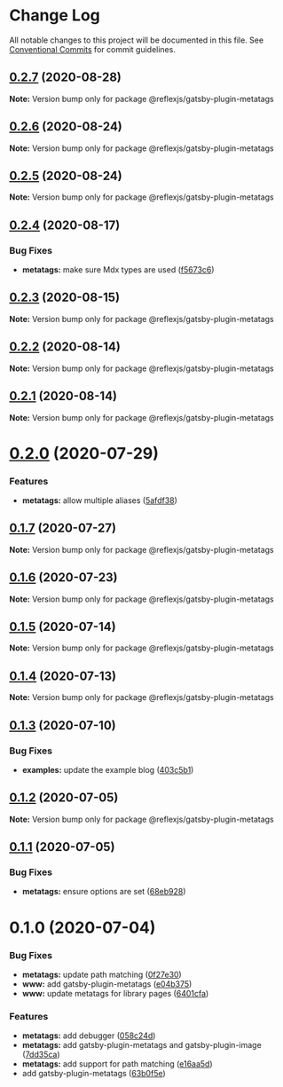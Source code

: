 # Change Log

All notable changes to this project will be documented in this file.
See [Conventional Commits](https://conventionalcommits.org) for commit guidelines.

## [0.2.7](https://github.com/reflexjs/reflex/compare/@reflexjs/gatsby-plugin-metatags@0.2.6...@reflexjs/gatsby-plugin-metatags@0.2.7) (2020-08-28)

**Note:** Version bump only for package @reflexjs/gatsby-plugin-metatags





## [0.2.6](https://github.com/reflexjs/reflex/compare/@reflexjs/gatsby-plugin-metatags@0.2.5...@reflexjs/gatsby-plugin-metatags@0.2.6) (2020-08-24)

**Note:** Version bump only for package @reflexjs/gatsby-plugin-metatags





## [0.2.5](https://github.com/reflexjs/reflex/compare/@reflexjs/gatsby-plugin-metatags@0.2.4...@reflexjs/gatsby-plugin-metatags@0.2.5) (2020-08-24)

**Note:** Version bump only for package @reflexjs/gatsby-plugin-metatags





## [0.2.4](https://github.com/reflexjs/reflex/compare/@reflexjs/gatsby-plugin-metatags@0.2.3...@reflexjs/gatsby-plugin-metatags@0.2.4) (2020-08-17)


### Bug Fixes

* **metatags:** make sure Mdx types are used ([f5673c6](https://github.com/reflexjs/reflex/commit/f5673c629962bebab5f75a8f0008e13220fe685f))





## [0.2.3](https://github.com/reflexjs/reflex/compare/@reflexjs/gatsby-plugin-metatags@0.2.2...@reflexjs/gatsby-plugin-metatags@0.2.3) (2020-08-15)

**Note:** Version bump only for package @reflexjs/gatsby-plugin-metatags





## [0.2.2](https://github.com/reflexjs/reflex/compare/@reflexjs/gatsby-plugin-metatags@0.2.1...@reflexjs/gatsby-plugin-metatags@0.2.2) (2020-08-14)

**Note:** Version bump only for package @reflexjs/gatsby-plugin-metatags





## [0.2.1](https://github.com/reflexjs/reflex/compare/@reflexjs/gatsby-plugin-metatags@0.2.0...@reflexjs/gatsby-plugin-metatags@0.2.1) (2020-08-14)

**Note:** Version bump only for package @reflexjs/gatsby-plugin-metatags





# [0.2.0](https://github.com/reflexjs/reflex/compare/@reflexjs/gatsby-plugin-metatags@0.1.7...@reflexjs/gatsby-plugin-metatags@0.2.0) (2020-07-29)


### Features

* **metatags:** allow multiple aliases ([5afdf38](https://github.com/reflexjs/reflex/commit/5afdf38bf0bfc263c3013ef0beca00cf233ac04f))





## [0.1.7](https://github.com/reflexjs/reflex/compare/@reflexjs/gatsby-plugin-metatags@0.1.6...@reflexjs/gatsby-plugin-metatags@0.1.7) (2020-07-27)

**Note:** Version bump only for package @reflexjs/gatsby-plugin-metatags





## [0.1.6](https://github.com/reflexjs/reflex/compare/@reflexjs/gatsby-plugin-metatags@0.1.5...@reflexjs/gatsby-plugin-metatags@0.1.6) (2020-07-23)

**Note:** Version bump only for package @reflexjs/gatsby-plugin-metatags





## [0.1.5](https://github.com/reflexjs/reflex/compare/@reflexjs/gatsby-plugin-metatags@0.1.4...@reflexjs/gatsby-plugin-metatags@0.1.5) (2020-07-14)

**Note:** Version bump only for package @reflexjs/gatsby-plugin-metatags





## [0.1.4](https://github.com/reflexjs/reflex/compare/@reflexjs/gatsby-plugin-metatags@0.1.3...@reflexjs/gatsby-plugin-metatags@0.1.4) (2020-07-13)

**Note:** Version bump only for package @reflexjs/gatsby-plugin-metatags





## [0.1.3](https://github.com/reflexjs/reflex/compare/@reflexjs/gatsby-plugin-metatags@0.1.2...@reflexjs/gatsby-plugin-metatags@0.1.3) (2020-07-10)


### Bug Fixes

* **examples:** update the example blog ([403c5b1](https://github.com/reflexjs/reflex/commit/403c5b183e045de5a7f9ef021fb1ed3e4748fdb9))





## [0.1.2](https://github.com/reflexjs/reflex/compare/@reflexjs/gatsby-plugin-metatags@0.1.1...@reflexjs/gatsby-plugin-metatags@0.1.2) (2020-07-05)

**Note:** Version bump only for package @reflexjs/gatsby-plugin-metatags





## [0.1.1](https://github.com/reflexjs/reflex/compare/@reflexjs/gatsby-plugin-metatags@0.1.0...@reflexjs/gatsby-plugin-metatags@0.1.1) (2020-07-05)


### Bug Fixes

* **metatags:** ensure options are set ([68eb928](https://github.com/reflexjs/reflex/commit/68eb9289fe965b0f047bc8e64dd1599628cd66dc))





# 0.1.0 (2020-07-04)


### Bug Fixes

* **metatags:** update path matching ([0f27e30](https://github.com/reflexjs/reflex/commit/0f27e30bf605c51c255183a39155340fa044269e))
* **www:** add gatsby-plugin-metatags ([e04b375](https://github.com/reflexjs/reflex/commit/e04b3752dcae505d6c25628a54d503bfc7c4ae18))
* **www:** update metatags for library pages ([6401cfa](https://github.com/reflexjs/reflex/commit/6401cfa24c6476b709b09dc8f72e25ca93d8e922))


### Features

* **metatags:** add debugger ([058c24d](https://github.com/reflexjs/reflex/commit/058c24da87bc9074acd267b8f2b7ab119d7d496f))
* **metatags:** add gatsby-plugin-metatags and gatsby-plugin-image ([7dd35ca](https://github.com/reflexjs/reflex/commit/7dd35ca5a88f686f11a0f3772d4eaaa640842ba9))
* **metatags:** add support for path matching ([e16aa5d](https://github.com/reflexjs/reflex/commit/e16aa5d5feda6d7cf594b9287cc7fd92f6efd57e))
* add gatsby-plugin-metatags ([63b0f5e](https://github.com/reflexjs/reflex/commit/63b0f5e12c4a1e2e2d90eb5d476f2187e01c0ee9))

